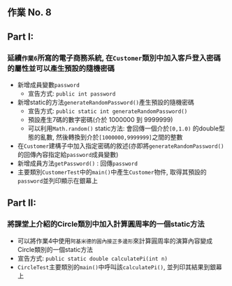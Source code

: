 ## 作業 No. 8

## Part I:
### 延續`作業6`所寫的電子商務系統, 在`Customer`類別中加入客戶登入密碼的屬性並可以產生預設的隨機密碼
   - 新增成員變數`password` 
      - 宣告方式: `public int password`
   - 新增static的方法`generateRandomPassword()`產生預設的隨機密碼
      - 宣告方式: `public static int generateRandomPassword()`
      - 預設產生7碼的數字密碼(介於 1000000 到 9999999)
      - 可以利用`Math.random()` static方法: 會回傳一個介於`[0,1.0)` 的double型態的亂數, 然後轉換到介於`[1000000,9999999]`之間的整數
   - 在`Customer`建構子中加入指定密碼的敘述(亦即將`generateRandomPassword()`的回傳內容指定給`password`成員變數)
   - 新增成員方法`getPassword()` : 回傳`password`
   - 主要類別`CustomerTest`中的`main()`中產生`Customer`物件, 取得其預設的`password`並列印顯示在銀幕上
 
## Part II:
### 將課堂上介紹的Circle類別中加入計算圓周率的一個static方法
   - 可以將作業4中使用`阿基米德的圓內接正多邊形`來計算圓周率的演算內容變成Circle類別的一個static方法
   - 宣告方式: `public static double calculatePi(int n)`
   - `CircleTest`主要類別的`main()`中呼叫該`calculatePi()`, 並列印其結果到銀幕上
